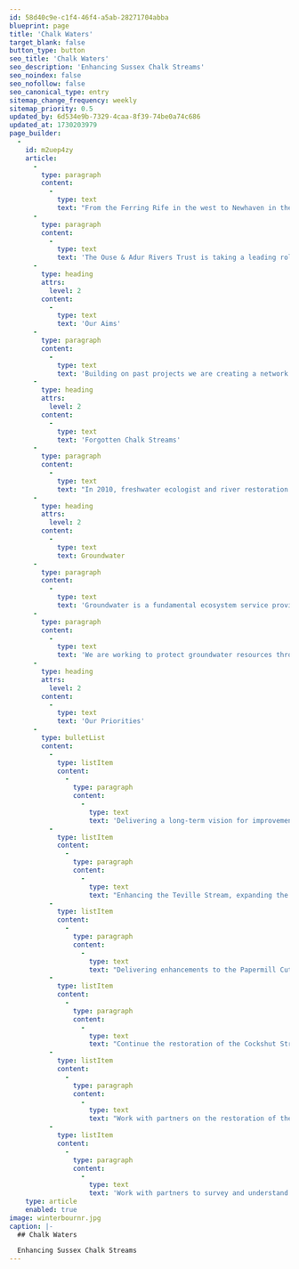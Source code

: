 ```yaml
---
id: 58d40c9e-c1f4-46f4-a5ab-28271704abba
blueprint: page
title: 'Chalk Waters'
target_blank: false
button_type: button
seo_title: 'Chalk Waters'
seo_description: 'Enhancing Sussex Chalk Streams'
seo_noindex: false
seo_nofollow: false
seo_canonical_type: entry
sitemap_change_frequency: weekly
sitemap_priority: 0.5
updated_by: 6d534e9b-7329-4caa-8f39-74be0a74c686
updated_at: 1730203979
page_builder:
  -
    id: m2uep4zy
    article:
      -
        type: paragraph
        content:
          -
            type: text
            text: "From the Ferring Rife in the west to Newhaven in the east, the coastal plains of Sussex are rich with waters flowing from the South Downs, forming rare chalk water habitats. Some are perennial, such as the Cockshut Stream on the edge of Lewes Brooks, and some are ephemeral, like the Lewes Winterbourne, Broadwater Brook and the “Sewers” of Newhaven.\_"
      -
        type: paragraph
        content:
          -
            type: text
            text: 'The Ouse & Adur Rivers Trust is taking a leading role in understanding and restoring these often-degraded, overlooked, waterbodies. We aim to work collaboratively in developing a long-term, strategic focus for these gems within our landscape, ensuring the chalk waters of Sussex are resilient into the future.'
      -
        type: heading
        attrs:
          level: 2
        content:
          -
            type: text
            text: 'Our Aims'
      -
        type: paragraph
        content:
          -
            type: text
            text: 'Building on past projects we are creating a network of functional chalk water environments along the coastal plain of Sussex. From site specific enhancements, such as habitat restoration and the removal of invasive species to whole waterbody improvements in water quality, hydrology and connectivity within the landscape, we are actively seeking to improve and protect not just the watercourses themselves but their associated habitats and sources.'
      -
        type: heading
        attrs:
          level: 2
        content:
          -
            type: text
            text: 'Forgotten Chalk Streams'
      -
        type: paragraph
        content:
          -
            type: text
            text: "In 2010, freshwater ecologist and river restoration expert, Dr Nigel Holmes surveyed the headstreams of many of our sub-catchments. The results of these surveys verified over 25 sections of true chalk stream to the north of the South Downs overlooked in national strategies and databases but are just as important as iconic chalk streams such as the Test and Itchen. Unfortunately, Nigel passed away in 2014 and OART is committed to picking up the recommendations within the Sussex Chalk Stream report to ensure these valuable areas are protected, enhanced and highlighted for their importance in our landscape.\_\_"
      -
        type: heading
        attrs:
          level: 2
        content:
          -
            type: text
            text: Groundwater
      -
        type: paragraph
        content:
          -
            type: text
            text: 'Groundwater is a fundamental ecosystem service provided by the catchment, which is comprised of two major aquifers. Of these The Brighton Chalk Block provides public water supplies for Brighton and Hove and beyond to some 365,000 people, as well as base flow to streams, rivers and the marine environment. Its status is at risk from rising nitrate levels, as well as risks associated with turbidity and contaminants such as pesticides, chlorides, oils and solvents and diffuse pollution in both urban and rural areas.'
      -
        type: paragraph
        content:
          -
            type: text
            text: 'We are working to protect groundwater resources through the Urban Wetland Network, alongside engaging and working with landowners and land managers to improve catchment resilience related to raw water quality deterioration.'
      -
        type: heading
        attrs:
          level: 2
        content:
          -
            type: text
            text: 'Our Priorities'
      -
        type: bulletList
        content:
          -
            type: listItem
            content:
              -
                type: paragraph
                content:
                  -
                    type: text
                    text: 'Delivering a long-term vision for improvements to the Lewes Winterbourne as outlined in the 2023 Restoration Action Plan'
          -
            type: listItem
            content:
              -
                type: paragraph
                content:
                  -
                    type: text
                    text: "Enhancing the Teville Stream, expanding the benefits of the EPIC project at Sompting Brooks.\_"
          -
            type: listItem
            content:
              -
                type: paragraph
                content:
                  -
                    type: text
                    text: "Delivering enhancements to the Papermill Cut and surrounding floodplain through our collaboration with Lewes District Council at Landport Brooks.\_"
          -
            type: listItem
            content:
              -
                type: paragraph
                content:
                  -
                    type: text
                    text: "Continue the restoration of the Cockshut Stream, focusing on the areas up- and downstream of the 2023 project site.\_"
          -
            type: listItem
            content:
              -
                type: paragraph
                content:
                  -
                    type: text
                    text: "Work with partners on the restoration of the Ferring Rife to include the creation of 2ha of wetland to the western banks.\_"
          -
            type: listItem
            content:
              -
                type: paragraph
                content:
                  -
                    type: text
                    text: 'Work with partners to survey and understand the verified chalk streams and associated habitats across our catchment.'
    type: article
    enabled: true
image: winterbournr.jpg
caption: |-
  ## Chalk Waters

  Enhancing Sussex Chalk Streams
---
```

